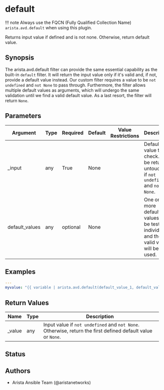 <!--
  ~ Copyright (c) 2023 Arista Networks, Inc.
  ~ Use of this source code is governed by the Apache License 2.0
  ~ that can be found in the LICENSE file.
  -->

# default

!!! note
    Always use the FQCN (Fully Qualified Collection Name) `arista.avd.default` when using this plugin.

Returns input value if defined and is not none. Otherwise, return default value.

## Synopsis

The arista.avd.default filter can provide the same essential capability as the built\-in <code>default</code> filter.
It will return the input value only if it\'s valid and, if not, provide a default value instead.
Our custom filter requires a value to be <code>not undefined</code> and <code>not None</code> to pass through.
Furthermore, the filter allows multiple default values as arguments, which will undergo the same validation until we find a valid default value.
As a last resort, the filter will return <code>None</code>.

## Parameters

| Argument | Type | Required | Default | Value Restrictions | Description |
| -------- | ---- | -------- | ------- | ------------------ | ----------- |
| _input | any | True | None |  | Default value to check. Will be returned untouched if <code>not undefined</code> and <code>not None</code>. |
| default_values | any | optional | None |  | One or more default values will be tested individually, and the first valid value will be used. |

## Examples

```yaml
---
myvalue: "{{ variable | arista.avd.default(default_value_1, default_value_2) }}"
```

## Return Values

| Name | Type | Description |
| ---- | ---- | ----------- |
| _value | any | Input value if <code>not undefined</code> and <code>not None</code>. Otherwise, return the first defined default value or <code>None</code>. |

## Status

## Authors

- Arista Ansible Team (@aristanetworks)
